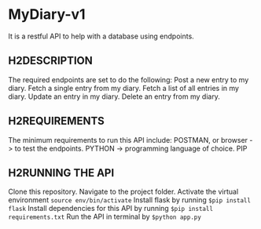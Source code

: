 # MyDiary-v1
It is a restful API to help with a database using endpoints.

## H2DESCRIPTION
The required endpoints are set to do the following:
    Post a new entry to my diary.
    Fetch a single entry from my diary.
    Fetch a list of all entries in my diary.
    Update an entry in my diary.
    Delete an entry from my diary.

## H2REQUIREMENTS
The minimum requirements to run this API include:
    POSTMAN, or browser -> to test the endpoints.
    PYTHON -> programming language of choice.
    PIP 

## H2RUNNING THE API
Clone this repository.
Navigate to the project folder.
Activate the virtual environment ```source env/bin/activate```
Install flask by running ```$pip install flask```
Install dependencies for this API by running ```$pip install requirements.txt```
Run the API in terminal by ```$python app.py```
